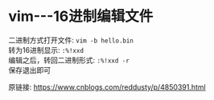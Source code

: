 # vim---16进制编辑文件

二进制方式打开文件: `vim -b hello.bin`  
转为16进制显示: `:%!xxd`  
编辑之后，转回二进制形式: `:%!xxd -r`  
保存退出即可  


原链接: https://www.cnblogs.com/reddusty/p/4850391.html  